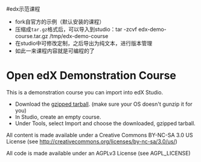 #edx示范课程
*  fork自官方的示例（默认安装的课程）
*  压缩成`tar.gz`格式后，可以导入到studio：tar -zcvf edx-demo-course.tar.gz /tmp/edx-demo-course
*  在studio中可修改定制，之后导出为纯文本，进行版本管理
*  如此一来课程内容就是可编程的了

Open edX Demonstration Course
=============================

This is a demonstration course you can import into edX Studio.

 * Download the [gzipped tarball](https://github.com/edx/edx-demo-course/releases/download/1.0/edx_demo_course_1_0.tar.gz). (make sure your OS doesn't gunzip it for you)
 * In Studio, create an empty course.
 * Under Tools, select Import and choose the downloaded, gzipped tarball.

All content is made available under a Creative Commons BY-NC-SA 3.0 US License
(see <http://creativecommons.org/licenses/by-nc-sa/3.0/us/>)

All code is made available under an AGPLv3 License (see AGPL_LICENSE)
